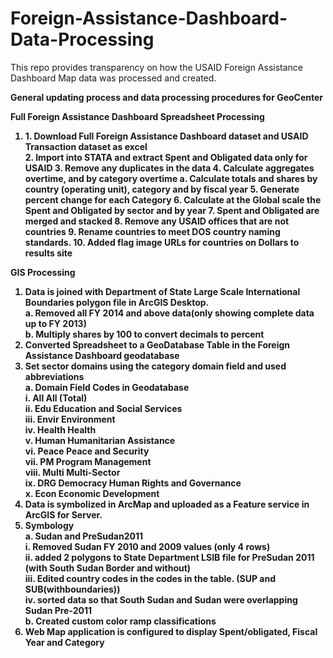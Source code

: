 # Foreign-Assistance-Dashboard-Data-Processing
This repo provides transparency on how the USAID Foreign Assistance Dashboard Map data was processed and created.

<b>General updating process and data processing procedures for GeoCenter</b>

<b>Full Foreign Assistance Dashboard Spreadsheet Processing<b>
<ol>
<li>1.	Download Full Foreign Assistance Dashboard dataset and USAID Transaction dataset as excel</li>
2.	Import into STATA and extract Spent and Obligated data only for USAID
3.	Remove any duplicates in the data
4.	Calculate aggregates overtime, and by category overtime
a.	Calculate totals and shares by country (operating unit), category and by fiscal year
5.	Generate percent change for each Category
6.	Calculate at the Global scale the Spent and Obligated by sector and by year
7.	Spent and Obligated are merged and stacked
8.	Remove any USAID offices that are not countries
9.	Rename countries to meet DOS country naming standards.
10.	Added flag image URLs for countries on Dollars to results site
</ol>

GIS Processing  
1.	Data is joined with Department of State Large Scale International Boundaries polygon file in ArcGIS Desktop.   
a.	Removed all FY 2014 and above data(only showing complete data up to FY 2013)  
b.	Multiply shares by 100 to convert decimals to percent  
2.	Converted Spreadsheet to a GeoDatabase Table in the Foreign Assistance Dashboard geodatabase   
3.	Set sector domains using the category domain field and used abbreviations  
a.	Domain Field Codes in Geodatabase  
i.	All	All (Total)  
ii.	Edu	Education and Social Services  
iii.	Envir	Environment  
iv.	Health	Health  
v.	Human	Humanitarian Assistance  
vi.	Peace	Peace and Security  
vii.	PM	Program Management  
viii.	Multi	Multi-Sector  
ix.	DRG	Democracy Human Rights and Governance  
x.	Econ	Economic Development  
4.	Data is symbolized in ArcMap and uploaded as a Feature service in ArcGIS for Server.   
5.	Symbology  
a.	Sudan and PreSudan2011  
i.	Removed Sudan FY 2010 and 2009 values (only 4 rows)  
ii.	added 2 polygons to State Department LSIB file  for PreSudan 2011 (with South Sudan Border and without)  
iii.	Edited country codes in the codes in the table. (SUP and SUB(withboundaries))   
iv.	sorted data so that South Sudan and Sudan were overlapping Sudan Pre-2011  
b.	Created custom color ramp classifications  
6.	Web Map application is configured to display Spent/obligated, Fiscal Year and Category  

